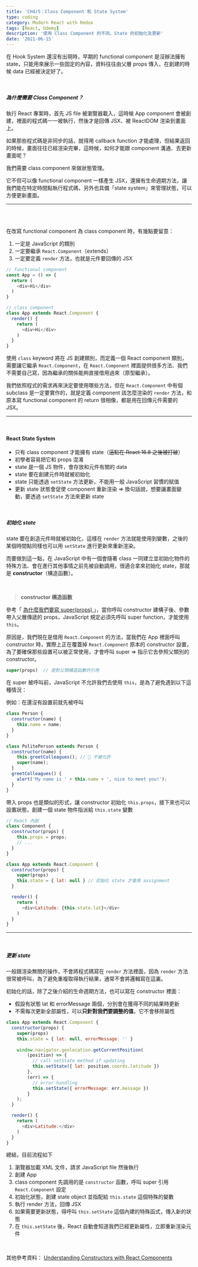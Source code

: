 ```yaml
---
title: 'CH4/5：Class Component 和 State System'
type: coding
category: Modern React with Redux
tags: [React, Udemy]
description: '使用 Class Component 的不同、State 的初始化及更新'
date: '2021-06-15'
---
```


在 Hook System 還沒有出現時，早期的 functional component 是沒辦法擁有 state，只能用來展示一些固定的內容，資料往往由父層 props 傳入、在創建的時候 data 已經被決定好了。

<br>

##### 為什麼需要 Class Component？

執行 React 專案時，首先 JS file 被瀏覽器載入，這時候 App component 會被創建，裡面的程式碼一一被執行，然後才是回傳 JSX、被 ReactDOM 渲染到畫面上。

如果那些程式碼是非同步的話，就得用 callback function 才能處理，但結果返回的時候，畫面往往已經渲染完畢，這時候，如何才能跟 component 溝通、去更新畫面呢？

我們需要 class component 來做狀態管理。

它不但可以像 functional component 一樣產生 JSX，還擁有生命週期方法，讓我們能在特定時間點執行程式碼，另外也具備「state system」來管理狀態，可以方便更新畫面。


---

<br>
<br>

在改寫 functional component 為 class component 時，有幾點要留意：
1. 一定是 JavaScript 的類別
2. 一定要繼承 `React.Component`（extends）
3. 一定要定義 `render` 方法，也就是元件要回傳的 JSX

```javascript
// functional component
const App = () => {
  return (
    <div>Hi</div>
  )
}

// class component
class App extends React.Component {
  render() {
    return (
      <div>Hi</div>
    )
  }
}
```
使用 `class` keyword 將在 JS 創建類別，而定義一個 React component 類別，需要讓它繼承 `React.Component`，在 `React.Component` 裡面提供很多方法、我們不需要自己寫，因為繼承的關係能夠直接借用過來（原型繼承）。

我們依照程式的需求再來決定要使用哪些方法，但在 `React.Component` 中有個 subclass 是一定要實作的，就是定義 component 該怎麼渲染的 `render` 方法，和原本寫 functional component 的 return 很相像，都是用在回傳元件需要的 JSX。


---

<br>

#### React State System

- 只有 class component 才能擁有 state（~~這點在 React 16.8 之後被打破~~）
- 初學者容易把它和 props 混淆
- state 是一個 JS 物件，會存放和元件有關的 data
- state 要在創建元件時就被初始化
- state 只能透過 `setState` 方法更新，不能用一般 JavaScript 習慣的賦值
- 更新 state 狀態會促使 component 重新渲染 => 換句話說，想要讓畫面變動，要透過 `setState` 方法來更新 state


<br>

##### 初始化 state

state 要在創造元件時就被初始化，這樣在 `render` 方法就能使用到變數，之後的某個時間點同樣也可以用 `setState` 進行更新來重新渲染。

而要做到這一點，在 JavaScript 中有一個會隨著 class 一同建立並初始化物件的特殊方法、會在進行其他事情之前先被自動調用，很適合拿來初始化 state，那就是 **constructor**（構造函數）。

<br>

> **constructor 構造函數**

參考「 [為什麼我們要寫 super(props) ](https://overreacted.io/zh-hant/why-do-we-write-super-props/)」，當你呼叫 constructor 建構子後、參數帶入父層傳遞的 props，JavaScript 規定必須先呼叫 super function，才能使用 `this`。

原因是，我們現在是借用 `React.Component` 的方法，當我們在 App 裡面呼叫 constructor 時，實際上正在覆蓋掉 `React.Component` 原本的 constructor 設置，為了要確保那些設置可以被正常使用，才會呼叫 super => 指示它去參照父類別的 constructor。

```javascript
super(props)  // 是對父類構造函數的引用
```

在 super 被呼叫前，JavaScript 不允許我們去使用 `this`，是為了避免遇到以下這種情況：

例如：在還沒有設置前就先被呼叫
```javascript
class Person {
  constructor(name) {
    this.name = name;
  }
}

class PolitePerson extends Person {
  constructor(name) {
    this.greetColleagues(); // 🔴 不被允許
    super(name);
  }
  greetColleagues() {
    alert('My name is ' + this.name + ', nice to meet you!');
  }
}
```

帶入 props 也是類似的形式，讓 constructor 初始化 `this.props`，接下來也可以設置狀態，創建一個 state 物件指派給 `this.state` 變數
```javascript
// React 內部
class Component {
  constructor(props) {
    this.props = props;
    // ...
  }
}

class App extends React.Component {
  constructor(props) {
    super(props)
    this.state = { lat: null } // 初始化 state 才會用 assignment
  }

  render() {
    return (
      <div>Latitude: {this.state.lat}</div>
    )
  }
}
```
---

<br>

##### 更新 state

一般跟渲染無關的操作，不會將程式碼寫在 `render` 方法裡面，因為 `render` 方法很常被呼叫，為了避免重複取得執行結果，通常不會將邏輯寫在這裏。

初始化的話，除了之後介紹的生命週期方法，也可以寫在 constructor 裡面：
- 假設有狀態 lat 和 errorMessage 兩個，分別會在獲得不同的結果時更新
- 不需每次更新全部屬性，可以**只針對我們要調整的值**，它不會移除屬性

```javascript
class App extends React.Component {
  constructor(props) {
    super(props)
    this.state = { lat: null, errorMessage: '' }
    
    window.navigator.geolocation.getCurrentPosition(
        (position) => {
          // call setState method if updating
          this.setState({ lat: position.coords.latitude })
        },
        (err) => {
          // error handling
          this.setState({ errorMessage: err.message })
        }
    );
  }

  render() {
    return (
      <div>Latitude:</div>
    )
  }
}
```

總結，目前流程如下
1. 瀏覽器加載 XML 文件，請求 JavaScript file 然後執行
2. 創建 App
3. class component 先調用的是 `constructor` 函數，呼叫 super 引用 `React.Component` 設定
4. 初始化狀態，創建 state object 並指配給 `this.state` 這個特殊的變數
5. 執行 render 方法，回傳 JSX
6. 如果需要更新狀態，得呼叫 `this.setState` 這個內建的特殊函式，傳入新的狀態
7. 在 `this.setState` 後，React 自動會知道我們已經更新屬性，立即重新渲染元件


<br>

其他參考資料： [Understanding Constructors with React Components](https://www.digitalocean.com/community/tutorials/react-constructors-with-react-components)